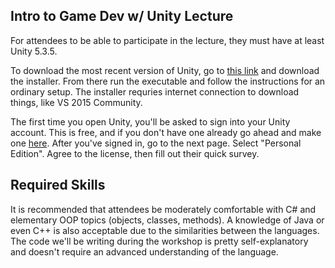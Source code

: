 ## Intro to Game Dev w/ Unity Lecture

For attendees to be able to participate in the lecture, they must have at least Unity 5.3.5.

To download the most recent version of Unity, go to [this link](https://unity3d.com/get-unity/download?ref=personal) and download the installer. From there run the executable and follow the instructions for an ordinary setup. The installer requries internet connection to download things, like VS 2015 Community.

The first time you open Unity, you'll be asked to sign into your Unity account. This is free, and if you don't have one already go ahead and make one [here](https://accounts.unity3d.com/sign-up). After you've signed in, go to the next page. Select "Personal Edition". Agree to the license, then fill out their quick survey.

## Required Skills

It is recommended that attendees be moderately comfortable with C# and elementary OOP topics (objects, classes, methods). A knowledge of Java or even C++ is also acceptable due to the similarities between the languages. The code we'll be writing during the workshop is pretty self-explanatory and doesn't require an advanced understanding of the language.
